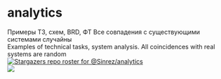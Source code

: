 # analytics
Примеры ТЗ, схем, BRD, ФТ
Все совпадения с существующими системами случайны
<br>
Examples of technical tasks, system analysis. 
All coincidences with real systems are random
<br>
[![Stargazers repo roster for @Sinrez/analytics](https://reporoster.com/stars/dark/Sinrez/analytics)](https://github.com/Sinrez/analytics/stargazers)
<br>
<a href="https://info.flagcounter.com/derZ"><img src="https://s01.flagcounter.com/count2/derZ/bg_FFFFFF/txt_000000/border_CCCCCC/columns_8/maxflags_250/viewers_0/labels_1/pageviews_1/flags_0/percent_0/" border="0"></a>

